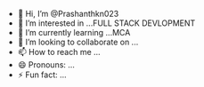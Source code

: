 - 👋 Hi, I’m @Prashanthkn023
- 👀 I’m interested in ...FULL STACK DEVLOPMENT
- 🌱 I’m currently learning ...MCA
- 💞️ I’m looking to collaborate on ...
- 📫 How to reach me ...
- 😄 Pronouns: ...
- ⚡ Fun fact: ...

<!---
Prashanthkn023/Prashanthkn023 is a ✨ special ✨ repository because its `README.md` (this file) appears on your GitHub profile.
You can click the Preview link to take a look at your changes.
--->
